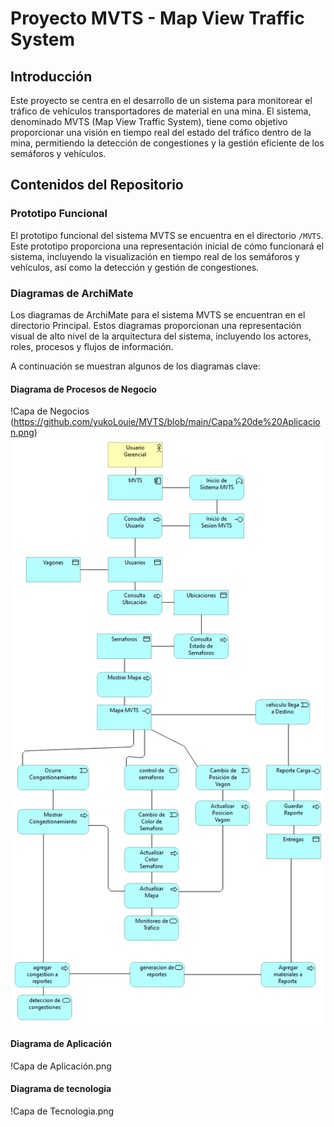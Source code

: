# **Proyecto MVTS - Map View Traffic System**

## **Introducción**

Este proyecto se centra en el desarrollo de un sistema para monitorear el tráfico de vehículos transportadores de material en una mina. El sistema, denominado MVTS (Map View Traffic System), tiene como objetivo proporcionar una visión en tiempo real del estado del tráfico dentro de la mina, permitiendo la detección de congestiones y la gestión eficiente de los semáforos y vehículos.

## **Contenidos del Repositorio**

### **Prototipo Funcional**

El prototipo funcional del sistema MVTS se encuentra en el directorio `/MVTS`. Este prototipo proporciona una representación inicial de cómo funcionará el sistema, incluyendo la visualización en tiempo real de los semáforos y vehículos, así como la detección y gestión de congestiones.

### **Diagramas de ArchiMate**

Los diagramas de ArchiMate para el sistema MVTS se encuentran en el directorio Principal. Estos diagramas proporcionan una representación visual de alto nivel de la arquitectura del sistema, incluyendo los actores, roles, procesos y flujos de información.

A continuación se muestran algunos de los diagramas clave:

#### **Diagrama de Procesos de Negocio**

!Capa de Negocios (https://github.com/yukoLouie/MVTS/blob/main/Capa%20de%20Aplicacion.png)
![Capa de Negocios](https://github.com/yukoLouie/MVTS/blob/main/Capa%20de%20Aplicacion.png)
 
#### **Diagrama de Aplicación**

!Capa de Aplicación.png

#### **Diagrama de tecnologia**

!Capa de Tecnologia.png
